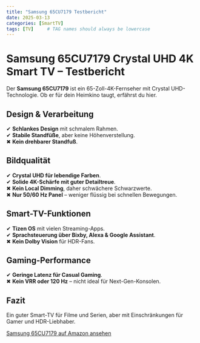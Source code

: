 ```yaml
---
title: "Samsung 65CU7179 Testbericht"
date: 2025-03-13
categories: [SmartTV]
tags: [TV]     # TAG names should always be lowercase
---
```


# Samsung 65CU7179 Crystal UHD 4K Smart TV – Testbericht

Der **Samsung 65CU7179** ist ein 65-Zoll-4K-Fernseher mit Crystal UHD-Technologie. Ob er für dein Heimkino taugt, erfährst du hier.

## Design & Verarbeitung

✔ **Schlankes Design** mit schmalem Rahmen.  
✔ **Stabile Standfüße**, aber keine Höhenverstellung.  
✖ **Kein drehbarer Standfuß**.

## Bildqualität

✔ **Crystal UHD für lebendige Farben**.  
✔ **Solide 4K-Schärfe mit guter Detailtreue**.  
✖ **Kein Local Dimming**, daher schwächere Schwarzwerte.  
✖ **Nur 50/60 Hz Panel** – weniger flüssig bei schnellen Bewegungen.

## Smart-TV-Funktionen

✔ **Tizen OS** mit vielen Streaming-Apps.  
✔ **Sprachsteuerung über Bixby, Alexa & Google Assistant**.  
✖ **Kein Dolby Vision** für HDR-Fans.

## Gaming-Performance

✔ **Geringe Latenz für Casual Gaming**.  
✖ **Kein VRR oder 120 Hz** – nicht ideal für Next-Gen-Konsolen.

## Fazit

Ein guter Smart-TV für Filme und Serien, aber mit Einschränkungen für Gamer und HDR-Liebhaber.

[Samsung 65CU7179 auf Amazon ansehen](https://www.amazon.de/dp/B0DCZCMW15)
